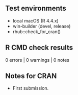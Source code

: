 ## Test environments
* local macOS (R 4.4.x)
* win-builder (devel, release)
* rhub::check_for_cran()

## R CMD check results
0 errors | 0 warnings | 0 notes

## Notes for CRAN
* First submission.
